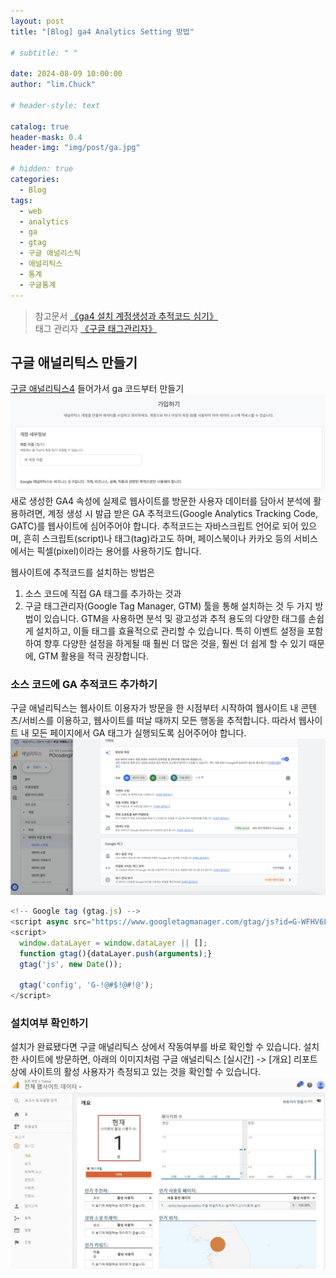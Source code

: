 ```yaml
---
layout: post
title: "[Blog] ga4 Analytics Setting 방법"

# subtitle: " "

date: 2024-08-09 10:00:00
author: "lim.Chuck"

# header-style: text

catalog: true
header-mask: 0.4
header-img: "img/post/ga.jpg"

# hidden: true
categories:
  - Blog
tags:
  - web
  - analytics
  - ga
  - gtag
  - 구글 애널리스틱
  - 애널리틱스
  - 통계
  - 구글통계
---
```


<!-- ---
layout:     keynote
title:      "Service Worker 101「GDG DevFest 2016 北京」"
subtitle:   "🎞  Slides:Service Worker 101, Working Offline and Instant Loading (GDG DevFest 2016 Beijing)"
iframe:     "//huangxuan.me/sw-101-gdgdf/"
navcolor:   "invert"
date:       2016-11-20
author:     "Hux"
tags:
    - Slides
    - Web
    - PWA
--- -->

> 참고문서 [《ga4 설치 계정생성과 추적코드 심기》](https://analyticsmarketing.co.kr/digital-analytics/google-analytics-4/5721/)  
> 태그 관리자 [《구글 태그관리자》](https://tagmanager.google.com/)

## 구글 애널리틱스 만들기

[구글 애널리틱스4](https://analytics.google.com/) 들어가서 ga 코드부터 만들기
![](/img/post/2024/0809/1.png)
새로 생성한 GA4 속성에 실제로 웹사이트를 방문한 사용자 데이터를 담아서 분석에 활용하려면, 계정 생성 시 발급 받은 GA 추적코드(Google Analytics Tracking Code, GATC)를 웹사이트에 심어주어야 합니다. 추적코드는 자바스크립트 언어로 되어 있으며, 흔히 스크립트(script)나 태그(tag)라고도 하며, 페이스북이나 카카오 등의 서비스에서는 픽셀(pixel)이라는 용어를 사용하기도 합니다.

웹사이트에 추적코드를 설치하는 방법은

1. 소스 코드에 직접 GA 태그를 추가하는 것과
2. 구글 태그관리자(Google Tag Manager, GTM) 툴을 통해 설치하는 것 두 가지 방법이 있습니다. GTM을 사용하면 분석 및 광고성과 추적 용도의 다양한 태그를 손쉽게 설치하고, 이들 태그를 효율적으로 관리할 수 있습니다. 특히 이벤트 설정을 포함하여 향후 다양한 설정을 하게될 때 훨씬 더 많은 것을, 훨씬 더 쉽게 할 수 있기 때문에, GTM 활용을 적극 권장합니다.

### 소스 코드에 GA 추적코드 추가하기

구글 애널리틱스는 웹사이트 이용자가 방문을 한 시점부터 시작하여 웹사이트 내 콘텐츠/서비스를 이용하고, 웹사이트를 떠날 때까지 모든 행동을 추적합니다. 따라서 웹사이트 내 모든 페이지에서 GA 태그가 실행되도록 심어주어야 합니다.
![](/img/post/2024/0809/3.png)

```js
<!-- Google tag (gtag.js) -->
<script async src="https://www.googletagmanager.com/gtag/js?id=G-WFHV6LHPHD"></script>
<script>
  window.dataLayer = window.dataLayer || [];
  function gtag(){dataLayer.push(arguments);}
  gtag('js', new Date());

  gtag('config', 'G-!@#$!@#!@');
</script>
```

### 설치여부 확인하기

설치가 완료됐다면 구글 애널리틱스 상에서 작동여부를 바로 확인할 수 있습니다.
설치한 사이트에 방문하면, 아래의 이미지처럼 구글 애널리틱스 [실시간] -> [개요] 리포트 상에 사이트의 활성 사용자가 측정되고 있는 것을 확인할 수 있습니다.
![](/img/post/2024/0809/4.png)
